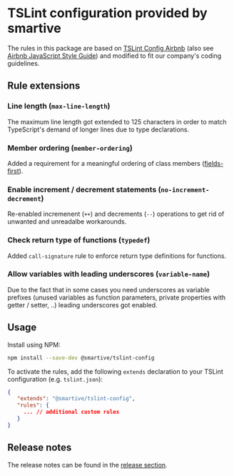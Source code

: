 # TSLint configuration provided by smartive

The rules in this package are based on [TSLint Config Airbnb](https://github.com/progre/tslint-config-airbnb) (also see [Airbnb JavaScript Style Guide](https://github.com/airbnb/javascript)) and modified to fit our company's coding guidelines.

## Rule extensions

### Line length (`max-line-length`)

The maximum line length got extended to 125 characters in order to match TypeScript's demand of longer lines due to type declarations.

### Member ordering (`member-ordering`)

Added a requirement for a meaningful ordering of class members ([fields-first](https://github.com/palantir/tslint/blob/master/src/rules/memberOrderingRule.ts#L47-L60)).

### Enable increment / decrement statements (`no-increment-decrement`)

Re-enabled incremenent (`++`) and decrements (`--`) operations to get rid of unwanted and unreadalbe workarounds.

### Check return type of functions (`typedef`)

Added `call-signature` rule to enforce return type definitions for functions.

### Allow variables with leading underscores (`variable-name`)

Due to the fact that in some cases you need underscores as variable prefixes (unused variables as function parameters, private properties with getter / setter, ..) leading underscores got enabled.

## Usage

Install using NPM:

```sh
npm install --save-dev @smartive/tslint-config
```

To activate the rules, add the following `extends` declaration to your TSLint configuration (e.g. `tslint.json`):

```json
{
   "extends": "@smartive/tslint-config",
   "rules": {
     ... // additional custom rules
   }
}
```

## Release notes
The release notes can be found in the [release section](https://github.com/smartive/tslint-config/releases).
